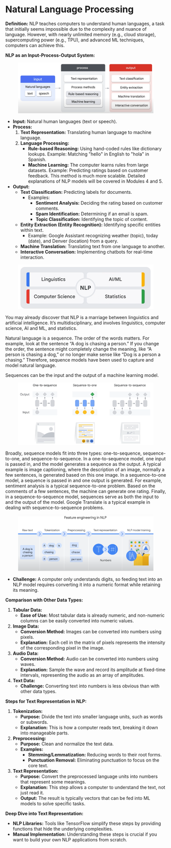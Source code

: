 # Natural Language Processing

**Definition:** NLP teaches computers to understand human languages, a task that initially seems impossible due to the complexity and nuance of language. However, with nearly unlimited memory (e.g., cloud storage), supercomputing power (e.g., TPU), and advanced ML techniques, computers can achieve this.

**NLP as an Input-Process-Output System:**

<figure><img src=".gitbook/assets/image (8) (1) (1) (1).png" alt=""><figcaption></figcaption></figure>

* **Input:** Natural human languages (text or speech).
* **Process:**
  1. **Text Representation:** Translating human language to machine language.
  2. **Language Processing:**
     * **Rule-based Reasoning:** Using hand-coded rules like dictionary lookups. Example: Matching "hello" in English to "hola" in Spanish.
     * **Machine Learning:** The computer learns rules from large datasets. Example: Predicting ratings based on customer feedback. This method is much more scalable. Detailed explanations of NLP models will be covered in Modules 4 and 5.
* **Output:**
  * **Text Classification:** Predicting labels for documents.
    * Examples:
      * **Sentiment Analysis:** Deciding the rating based on customer comments.
      * **Spam Identification:** Determining if an email is spam.
      * **Topic Classification:** Identifying the topic of content.
  * **Entity Extraction (Entity Recognition):** Identifying specific entities within text.
    * Example: Google Assistant recognizing weather (topic), today (date), and Denver (location) from a query.
  * **Machine Translation:** Translating text from one language to another.
  * **Interactive Conversation:** Implementing chatbots for real-time interaction.

<figure><img src=".gitbook/assets/image (9) (1) (1) (1).png" alt=""><figcaption></figcaption></figure>

You may already discover that NLP is a marriage between linguistics and artificial intelligence. It’s multidisciplinary, and involves linguistics, computer science, AI and ML, and statistics.

Natural language is a sequence. The order of the words matters. For example, look at the sentence “A dog is chasing a person.” If you change the order, the sentence might completely change the meaning, like “A person is chasing a dog,” or no longer make sense like “Dog is a person a chasing.” Therefore, sequence models have been used to capture and model natural language.&#x20;

Sequences can be the input and the output of a machine learning model.

<figure><img src=".gitbook/assets/image (10) (1) (1) (1).png" alt=""><figcaption></figcaption></figure>

Broadly, sequence models fit into three types: one-to-sequence, sequence-to-one, and sequence-to-sequence. In a one-to-sequence model, one input is passed in, and the model generates a sequence as the output. A typical example is image captioning, where the description of an image, normally a few sentences, is generated based on this one image. In a sequence-to-one model, a sequence is passed in and one output is generated. For example, sentiment analysis is a typical sequence-to-one problem. Based on the comments of a few sentences, the machine can generate one rating. Finally, in a sequence-to-sequence model, sequences serve as both the input to and the output of the model. Google Translate is a typical example in dealing with sequence-to-sequence problems.

<figure><img src=".gitbook/assets/image (21).png" alt=""><figcaption></figcaption></figure>

* **Challenge:** A computer only understands digits, so feeding text into an NLP model requires converting it into a numeric format while retaining its meaning.

**Comparison with Other Data Types:**

1. **Tabular Data:**
   * **Ease of Use:** Most tabular data is already numeric, and non-numeric columns can be easily converted into numeric values.
2. **Image Data:**
   * **Conversion Method:** Images can be converted into numbers using pixels.
   * **Explanation:** Each cell in the matrix of pixels represents the intensity of the corresponding pixel in the image.
3. **Audio Data:**
   * **Conversion Method:** Audio can be converted into numbers using waves.
   * **Explanation:** Sample the wave and record its amplitude at fixed-time intervals, representing the audio as an array of amplitudes.
4. **Text Data:**
   * **Challenge:** Converting text into numbers is less obvious than with other data types.

**Steps for Text Representation in NLP:**

1. **Tokenization:**
   * **Purpose:** Divide the text into smaller language units, such as words or subwords.
   * **Explanation:** This is how a computer reads text, breaking it down into manageable parts.
2. **Preprocessing:**
   * **Purpose:** Clean and normalize the text data.
   * **Examples:**
     * **Stemming/Lemmatization:** Reducing words to their root forms.
     * **Punctuation Removal:** Eliminating punctuation to focus on the core text.
3. **Text Representation:**
   * **Purpose:** Convert the preprocessed language units into numbers that represent some meanings.
   * **Explanation:** This step allows a computer to understand the text, not just read it.
   * **Output:** The result is typically vectors that can be fed into ML models to solve specific tasks.

**Deep Dive into Text Representation:**

* **NLP Libraries:** Tools like TensorFlow simplify these steps by providing functions that hide the underlying complexities.
* **Manual Implementation:** Understanding these steps is crucial if you want to build your own NLP applications from scratch.
